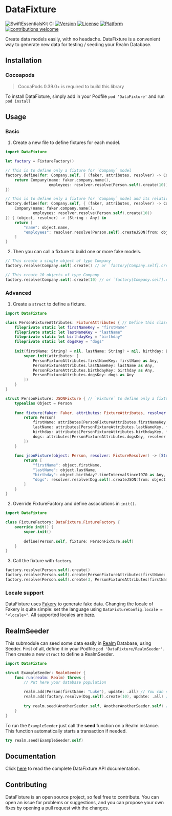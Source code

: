 # DataFixture

![SwiftEssentialsKit CI](https://github.com/andreadelfante/DataFixture/workflows/DataFixture%20CI/badge.svg)
[![Version](https://img.shields.io/cocoapods/v/DataFixture.svg?style=flat)](https://cocoapods.org/pods/DataFixture)
[![License](https://img.shields.io/cocoapods/l/DataFixture.svg?style=flat)](https://cocoapods.org/pods/DataFixture)
[![Platform](https://img.shields.io/cocoapods/p/DataFixture.svg?style=flat)](https://cocoapods.org/pods/DataFixture)
[![contributions welcome](https://img.shields.io/badge/contributions-welcome-brightgreen.svg?style=flat)](https://github.com/dwyl/esta/issues)

Create data models easily, with no headache. DataFixture is a convenient way to generate new data for testing / seeding your Realm Database.

## Installation
### Cocoapods
> CocoaPods 0.39.0+ is required to build this library

To install DataFixture, simply add in your Podfile `pod 'DataFixture'` and run `pod install`

## Usage
### Basic
1. Create a new file to define fixtures for each model.
```swift
import DataFixture

let factory = FixtureFactory()

// This is to define only a fixture for `Company` model
factory.define(for: Company.self, { (faker, attributes, resolver) -> Company in
    return Company(name: faker.company.name(),
                   employees: resolver.resolve(Person.self).create(10))
})

// This is to define only a fixture for `Company` model and its relative JSON Object, useful to fake network JSON responses.
factory.define(for: Company.self, { (faker, attributes, resolver) -> Company in
    Company(name: faker.company.name(),
            employees: resolver.resolve(Person.self).create(10))
}) { (object, resolver) -> [String : Any] in
    return [
        "name": object.name,
        "employees": resolver.resolve(Person.self).createJSON(from: object.employees)
    ]
}
```

2. Then you can call a fixture to build one or more fake models.
```swift
// This create a single object of type Company
factory.resolve(Company.self).create() // or `factory[Company.self].create()`

// This create 10 objects of type Company
factory.resolve(Company.self).create(10) // or `factory[Company.self].create(10)`
```

### Advanced
1. Create a `struct` to define a fixture.
```swift
import DataFixture

class PersonFixtureAttributes: FixtureAttributes { // Define this class if you want to override fields without guessing keys
    fileprivate static let firstNameKey = "firstName"
    fileprivate static let lastNameKey = "lastName"
    fileprivate static let birthdayKey = "birthday"
    fileprivate static let dogsKey = "dogs"
    
    init(firstName: String? = nil, lastName: String? = nil, birthday: Date? = nil, dogs: [Dog]? = nil) {
        super.init(attributes: [
            PersonFixtureAttributes.firstNameKey: firstName as Any,
            PersonFixtureAttributes.lastNameKey: lastName as Any,
            PersonFixtureAttributes.birthdayKey: birthday as Any,
            PersonFixtureAttributes.dogsKey: dogs as Any
        ])
    }
}

struct PersonFixture: JSONFixture { // `Fixture` to define only a fixture model. For fixtured JSONObject you must use `JSONFixture`.
    typealias Object = Person
    
    func fixture(faker: Faker, attributes: FixtureAttributes, resolver: FixtureResolver) -> Person {
        return Person(
            firstName: attributes[PersonFixtureAttributes.firstNameKey, faker.name.firstName()],
            lastName: attributes[PersonFixtureAttributes.lastNameKey, faker.name.lastName()],
            birthday: attributes[PersonFixtureAttributes.birthdayKey, faker.date.forward(10)],
            dogs: attributes[PersonFixtureAttributes.dogsKey, resolver.resolve(Dog.self).create(10)]
        ])
    }
    
    func jsonFixture(object: Person, resolver: FixtureResolver) -> [String : Any] {
        return [
            "firstName": object.firstName,
            "lastName": object.lastName,
            "birthday": object.birthday?.timeIntervalSince1970 as Any,
            "dogs": resolver.resolve(Dog.self).createJSON(from: object.dogs)
        ]
    }
}
```

2. Override FixtureFactory and define associations in `init()`.
```swift
import DataFixture

class FixtureFactory: DataFixture.FixtureFactory {
    override init() {
        super.init()
        
        define(Person.self, fixture: PersonFixture.self)
    }
}
```

3. Call the fixture with `factory`.
```swift
factory.resolve(Person.self).create()
factory.resolve(Person.self).create(PersonFixtureAttributes(firstName: "Luke")) // Create a person with firstName = Luke
factory.resolve(Person.self).create(3, PersonFixtureAttributes(firstName: "Luke")) // Create 3 persons with firstName = Luke
```

### Locale support
DataFixture uses [Fakery](https://github.com/vadymmarkov/Fakery) to generate fake data. Changing the locale of Fakery is quite simple: set the language using `DataFixtureConfig.locale = "<locale>"`. All supported locales are [here](https://github.com/vadymmarkov/Fakery/tree/master/Resources/Locales).

## RealmSeeder
This submodule can seed some data easily in [Realm](https://github.com/realm/realm-cocoa) Database, using Seeder.
First of all, define it in your Podfile `pod 'DataFixture/RealmSeeder'`. Then create a new `struct` to define a RealmSeeder.
```swift
import DataFixture

struct ExampleSeeder: RealmSeeder {
    func run(realm: Realm) throws {
        // Put here your database population
        
        realm.add(Person(firstName: "Luke"), update: .all) // You can simply create an object and then add in Realm instance.
        realm.add(factory.resolve(Dog.self).create(10), update: .all) // You can easily create 10 fake dogs and then add in Realm instance.
        
        try realm.seed(AnotherSeeder.self, AnotherAnotherSeeder.self) // To call another seed, please use this function to automatic handling transactions.
    }
}
```

To run the `ExampleSeeder` just call the **seed** function on a Realm instance. This function automatically starts a transaction if needed.
```swift
try realm.seed(ExampleSeeder.self)
```

## Documentation
Click [here](https://andreadelfante.github.io/DataFixture/index.html) to read the complete DataFixture API documentation.

## Contributing
DataFixture is an open source project, so feel free to contribute.
You can open an issue for problems or suggestions, and you can propose your own fixes by opening a pull request with the changes.
